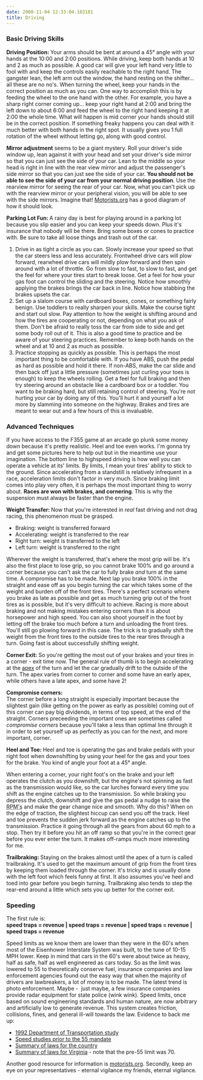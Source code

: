 ```yaml
---
date: 2008-11-04 12:33:04.103181
title: Driving
---
```

<div class="google"><script type="text/javascript"><!--
google_ad_client = "pub-9671662461133942";
/* 120x600, created 11/22/07 */
google_ad_slot = "2531976014";
google_ad_width = 120;
google_ad_height = 600;
//-->
</script>
<script type="text/javascript"
src="http://pagead2.googlesyndication.com/pagead/show_ads.js">
</script>
</div>

<h3>Basic Driving Skills</h3>
<p>
  <b>Driving Position: </b>Your arms should be bent at around a 45°
angle with your hands at the 10:00 and 2:00 positions. While driving,
keep both hands at 10 and 2 as much as possible. A good car will give your left hand very little to fool with and keep the controls easily reachable to the right hand. The gangster lean, the left arm out the window, the hand resting on the shifter... all these are no no's. When turning the wheel, keep your hands in the correct position as much as you can. One way to accomplish this is by feeding the wheel to the one hand with the other. For example, you have a sharp right corner coming up... keep your right hand at 2:00 and bring the left down to about 6:00 and feed the wheel to the right hand keeping it at 2:00 the whole time. What will happen is mid corner your hands should still be in the correct position. If something freaky happens you can deal with it much better with both hands in the right spot. It usually gives you 1 full rotation of the wheel without letting go, along with good control.</p>
<p>
  <b>Mirror adjustment</b> seems to be a giant mystery. Roll your driver's side window up, lean against it with your head and set your driver's side mirror so that you can just see the side of your car. Lean to the middle so your head is right in line with the rear view mirror and adjust the passenger's side mirror so that you can just see the side of your car. <b>You should not be able to see the side of your car from your normal driving position</b>.
Use the rearview mirror for seeing the rear of your car. Now, what you can't pick up with the rearview mirror or your peripheral vision, you will be able to see with the side mirrors. Imagine that! <a href="http://motorists.org/issues/safety/adjust_mirrors.html">Motorists.org</a> has a good diagram of how it should look.</p>

  <p>
    <b>Parking Lot Fun: </b>A rainy day is best for playing around in a parking lot because you slip easier and you can keep your speeds down.
Plus it's insurance that nobody will be there. Bring some boxes or cones to practice with. Be sure to take all loose things and trash out of the car.</p>
  <ol>
    <li>Drive in as tight a circle as you can. Slowly increase your speed so that the car steers less and less accurately. Frontwheel drive cars will plow forward, rearwheel drive cars will mildly plow forward and then spin around with a lot of throttle. Go from slow to fast, to slow to fast, and get the feel for where your tires start to break loose. Get a feel for how your gas foot can control the sliding and the steering. Notice how smoothly applying the brakes brings the car back in line. Notice how stabbing the brakes upsets the car.</li>
    <li>Set up a slalom course with cardboard boxes, cones, or something fairly benign. Use toddlers to really sharpen your skills. Make the course tight and start out slow. Pay attention to how the weight is shifting around and how the tires are cooperating or not, depending on what you ask of them. Don't be afraid to really toss the car from side to side and get some body roll out of it. This is also a good time to practice and be aware of your steering practices. Remember to keep both hands on the wheel and at 10 and 2 as much as possible.</li>
    <li>Practice stopping as quickly as possible. This is perhaps the most important thing to be comfortable with. If you have ABS, push the pedal as hard as possible and hold it there. If non-ABS, make the car slide and then back off just a little pressure (sometimes just curling your toes is enough) to keep the wheels rolling. Get a feel for full braking and then try steering around an obstacle like a cardboard box or a toddler. You want to be braking hard, but still retaining control of steering. You're not hurting your car by doing any of this. You'll hurt it and yourself a lot more by slamming into someone on the highway. Brakes and tires are meant to wear out and a few hours of this is invaluable.</li>
  </ol>
  <!--- advanced- -->
  <h3>Advanced Techniques</h3>
  <p>If you have access to the F355 game at an arcade go plunk some money down because it's pretty realistic. Heel and toe even works. I'm gonna try and get some pictures here to help out but in the meantime use your imagination. The bottom line to highspeed driving is how well you can operate a vehicle at its' limits. By limits, I mean your tires' ability to stick to the ground. Since accelerating from a standstill is relatively infrequent in a race, acceleration limits don't factor in very much. Since braking limit comes into play very often, it is perhaps the most important thing to worry about. <b>Races are won with brakes, and cornering</b>. This is why the suspension must always be faster than the engine.</p>
<p>
  <b>Weight Transfer: </b>Now that you're interested in <em>real</em> fast driving and not drag racing, this phenomenon must be grasped.
</p>
<ul>
  <li>Braking: weight is transferred forward</li>
  <li>Accelerating: weight is transferred to the rear</li>
  <li>Right turn: weight is transferred to the left</li>
  <li>Left turn: weight is transferred to the right</li>
</ul>
<p>Wherever the weight is transferred, that's where the most grip will be. It's also the first place to lose grip, so you cannot brake 100%
and go around a corner because you can't ask the car to fully brake <em>and</em>
turn at the same time. A compromise has to be made. Next lap you brake 100% in the straight and ease off as you begin turning the car which takes some of the weight and burden off of the front tires. There's a perfect scenario where you brake as late as possible and get as much turning grip out of the front tires as is possible, but it's very difficult to achieve. Racing is more about braking and not making mistakes entering corners than it is about horsepower and high speed.
You can also shoot yourself in the foot by letting off the brake too much before a turn and unloading the front tires. You'll still go plowing forward in this case. The trick is to gradually shift the weight from the front tires to the outside tires to the rear tires through a turn. Going fast is about successfully shifting weight.
</p>
<p>
  <b>Corner Exit:</b> So you're getting the most out of your brakes and your tires in a corner - exit time now. The general rule of thumb is to begin accelerating at the <a href="http://www.dictionary.com/search?q=apex">apex</a>
of the turn and let the car gradually drift to the outside of the turn.
The apex varies from corner to corner and some have an early apex,
while others have a late apex, and some have 2!</p>
<p class="sidenote">
  <b>Compromise corners:</b>
  <br />The corner before a long straight is especially important because the slightest gain (like getting on the power as early as possible) coming out of this corner can pay big dividends, in terms of top speed, at the end of the straight. Corners preceeding the important ones are sometimes called <em>compromise corners</em>
because you'll take a less than optimal line through it in order to set yourself up as perfectly as you can for the next, and more important,
corner.</p>
<p>
  <b>Heel and Toe: </b>Heel and toe is operating the gas and brake pedals with your right foot when downshifting by using your heel for the gas and your toes for the brake. You kind of angle your foot at a 45° angle.</p>
<p>When entering a corner, your right foot's on the brake and your left operates the clutch as you downshift, but the engine's not spinning as fast as the transmission would like, so the car lurches forward every time you shift as the engine catches up to the transmission. So while braking you depress the clutch, downshift and give the gas pedal a nudge to raise the <abbr title="Revolutions Per Minute">RPM's</abbr>
and make the gear change nice and smooth. Why do this? When on the edge of traction, the slightest hiccup can send you off the track. Heel and toe prevents the sudden jerk forward as the engine catches up to the transmission. Practice it going through all the gears from about 60 mph to a stop. Then try it before you hit an off ramp so that you're in the correct gear before you ever enter the turn. It makes off-ramps much more interesting for me.</p>
<p>
  <b>Trailbraking: </b>Staying on the brakes almost until the apex of a turn is called trailbraking. It's used to get the maximum amount of grip from the front tires by keeping them loaded through the corner.
It's tricky and is usually done with the left foot which feels funny at first. It also assumes you've heel and toed into gear before you begin turning. Trailbraking also tends to step the rear-end around a little which sets you up better for the corner exit.</p>
<h3>Speeding<br /></h3>
<p>The first rule is:<br /><b>speed traps = revenue | speed traps = revenue | speed traps = revenue | speed traps = revenue</b><br /></p>
<p>Speed limits as we know them are lower than they were in the 60's when most of the Eisenhower Interstate System was built, to the tune of 10-15 MPH lower. Keep in mind that cars in the 60's were about twice as heavy, half as safe, half as well engineered as cars today. So as the limit was lowered to 55 to theoretically conserve fuel,
insurance companies and law enforcement agencies found out the easy way that when the majority of drivers are lawbreakers, a lot of money is to be made. The latest trend is photo enforcement. Maybe -  just maybe, a few insurance companies provide radar equipment for state police (wink wink). Speed limits, once based on sound engineering standards and human nature, are now arbitrary and artificially low to generate revenue. This system creates friction, collisions, fines, and general ill-will towards the law. Evidence to back me up:
</p>
<ul>
  <li>
    <a href="http://www.ibiblio.org/rdu/sl-irrel.html">1992 Department of Transportation study</a>
  </li>
  <li>
    <a href="http://www.ibiblio.org/rdu/pre-NMSL.html">Speed studies prior to the 55 mandate</a>
  </li>
  <li>
    <a href="http://www.ibiblio.org/rdu/sl-attud/chart.html">Summary of laws for the country</a>
  </li>
  <li>
    <a href="http://www.ibiblio.org/rdu/sl-attud/list.html#VA">Summary of laws for Virginia</a> - note that the pre-55 limit was 70.</li>
</ul>
<p>Another good resource for information is <a href="http://motorists.org/">motorists.org</a>. Secondly, keep an eye on your representatives - eternal vigilance my friends, eternal vigilance.
</p>